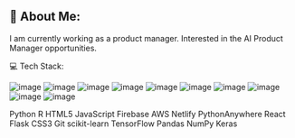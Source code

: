 ## 💫 About Me:
I am currently working as a product manager. 
Interested in the AI Product Manager opportunities.

💻 Tech Stack:

![image](https://github.com/user-attachments/assets/8bf5efea-9487-44d7-8b8c-fb7b670cb122)
![image](https://github.com/user-attachments/assets/043575ab-e0a4-42d3-b444-aa2dff44ef0b)
![image](https://github.com/user-attachments/assets/6d287f8f-7256-4946-90fc-fe4c13f28a3d)
![image](https://github.com/user-attachments/assets/d988a5bd-6c2f-458d-9180-cc6a486c68e6)
![image](https://github.com/user-attachments/assets/7c2dd311-e09f-4926-85e2-736df760ed47)
![image](https://github.com/user-attachments/assets/a528bea6-395d-42a3-af84-4d4297c53e65)
![image](https://github.com/user-attachments/assets/4a93c669-5577-455a-9da8-ebdcf5e43a63)
![image](https://github.com/user-attachments/assets/cbd02582-b68a-4330-8053-c64517569cac)
![image](https://github.com/user-attachments/assets/e5e759b2-cb27-4e30-8d58-da5ac813b0ee)
![image](https://github.com/user-attachments/assets/29349fcd-7d35-4d9f-89d2-0ebfe0558aae)


Python R HTML5 JavaScript Firebase AWS Netlify PythonAnywhere React Flask CSS3 Git scikit-learn TensorFlow Pandas NumPy Keras
<!--
**Sanjayh1/Sanjayh1** is a ✨ _special_ ✨ repository because its `README.md` (this file) appears on your GitHub profile.

Here are some ideas to get you started:

- 🔭 I’m currently working on ...
- 🌱 I’m currently learning ...
- 👯 I’m looking to collaborate on ...
- 🤔 I’m looking for help with ...
- 💬 Ask me about ...
- 📫 How to reach me: ...
- 😄 Pronouns: ...
- ⚡ Fun fact: ...
-->
